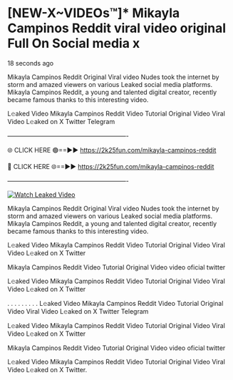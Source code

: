 # [NEW-X~VIDEOs™]* Mikayla Campinos Reddit viral video original Full On Social media x

18 seconds ago

Mikayla Campinos Reddit Original Viral video Nudes took the internet by storm and amazed viewers on various Leaked social media platforms. Mikayla Campinos Reddit, a young and talented digital creator, recently became famous thanks to this interesting video.

L𝚎aked Video Mikayla Campinos Reddit Video Tutorial Original Video Viral Video L𝚎aked on X Twitter Telegram

———————————————————-

🌐 CLICK HERE 🟢==►► https://2k25fun.com/mikayla-campinos-reddit

🔴 CLICK HERE 🌐==►► https://2k25fun.com/mikayla-campinos-reddit

———————————————————-

[![Watch Leaked Video](https://miro.medium.com/v2/resize:fit:828/format:webp/1*cilzJN44JGOrTw9NJCrNHA.gif "Watch Leaked Video")](https://2k25fun.com/mikayla-campinos-reddit)

Mikayla Campinos Reddit Original Viral video Nudes took the internet by storm and amazed viewers on various Leaked social media platforms. Mikayla Campinos Reddit, a young and talented digital creator, recently became famous thanks to this interesting video.

L𝚎aked Video Mikayla Campinos Reddit Video Tutorial Original Video Viral Video L𝚎aked on X Twitter

Mikayla Campinos Reddit Video Tutorial Original Video video oficial twitter

L𝚎aked Video Mikayla Campinos Reddit Video Tutorial Original Video Viral Video L𝚎aked on X Twitter

. . . . . . . . . L𝚎aked Video Mikayla Campinos Reddit Video Tutorial Original Video Viral Video L𝚎aked on X Twitter Telegram

L𝚎aked Video Mikayla Campinos Reddit Video Tutorial Original Video Viral Video L𝚎aked on X Twitter

Mikayla Campinos Reddit Video Tutorial Original Video video oficial twitter

L𝚎aked Video Mikayla Campinos Reddit Video Tutorial Original Video Viral Video L𝚎aked on X Twitter.